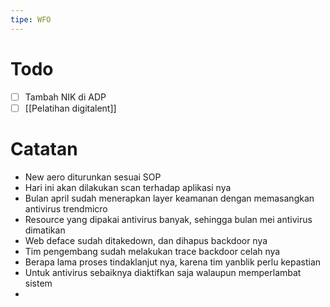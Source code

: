 ```yaml
---
tipe: WFO
---
```

# Todo
- [ ]  Tambah NIK di ADP
- [ ] [[Pelatihan digitalent]] 
# Catatan
- New aero diturunkan sesuai SOP
- Hari ini akan dilakukan scan terhadap aplikasi nya
- Bulan april sudah menerapkan layer keamanan dengan memasangkan antivirus trendmicro
- Resource yang dipakai antivirus banyak, sehingga bulan mei antivirus dimatikan
- Web deface sudah ditakedown, dan dihapus backdoor nya
- Tim pengembang sudah melakukan trace backdoor celah nya
- Berapa lama proses tindaklanjut nya, karena tim yanblik perlu kepastian
- Untuk antivirus sebaiknya diaktifkan saja walaupun memperlambat sistem
- 